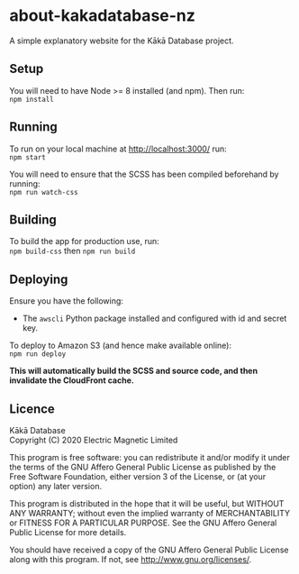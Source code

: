 # about-kakadatabase-nz

A simple explanatory website for the Kākā Database project.

## Setup

You will need to have Node >= 8 installed (and npm). Then run:  
`npm install`

## Running

To run on your local machine at <http://localhost:3000/> run:  
`npm start`

You will need to ensure that the SCSS has been compiled beforehand by running:  
`npm run watch-css`

## Building

To build the app for production use, run:  
`npm build-css` then `npm run build`

## Deploying

Ensure you have the following:

- The `awscli` Python package installed and configured with id and secret key.

To deploy to Amazon S3 (and hence make available online):  
`npm run deploy`

**This will automatically build the SCSS and source code, and then invalidate the CloudFront cache.**

## Licence

Kākā Database  
Copyright (C) 2020 Electric Magnetic Limited

This program is free software: you can redistribute it and/or modify it under the terms of the GNU Affero General Public License as published by the Free Software Foundation, either version 3 of the License, or (at your option) any later version.

This program is distributed in the hope that it will be useful, but WITHOUT ANY WARRANTY; without even the implied warranty of MERCHANTABILITY or FITNESS FOR A PARTICULAR PURPOSE. See the GNU Affero General Public License for more details.

You should have received a copy of the GNU Affero General Public License along with this program. If not, see http://www.gnu.org/licenses/.
